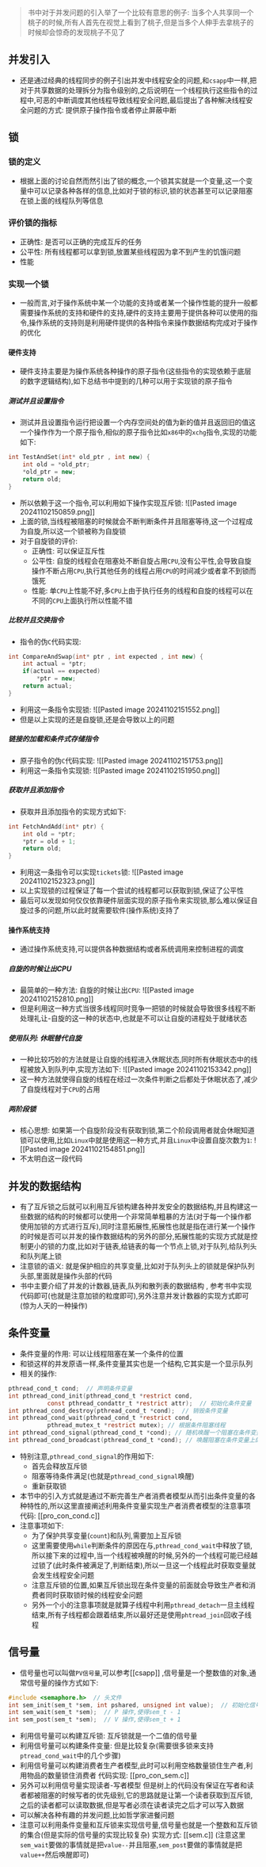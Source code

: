 > 书中对于并发问题的引入举了一个比较有意思的例子: 当多个人共享同一个桃子的时候,所有人首先在视觉上看到了桃子,但是当多个人伸手去拿桃子的时候却会惊奇的发现桃子不见了
## 并发引入
- 还是通过经典的线程同步的例子引出并发中线程安全的问题,和`csapp`中一样,把对于共享数据的处理拆分为指令级别的,之后说明在一个线程执行这些指令的过程中,可恶的中断调度其他线程导致线程安全问题,最后提出了各种解决线程安全问题的方式: 提供原子操作指令或者停止屏蔽中断
## 锁
### 锁的定义
- 根据上面的讨论自然而然引出了锁的概念,一个锁其实就是一个变量,这一个变量中可以记录各种各样的信息,比如对于锁的标识,锁的状态甚至可以记录阻塞在锁上面的线程队列等信息
### 评价锁的指标
- 正确性: 是否可以正确的完成互斥的任务
- 公平性: 所有线程都可以拿到锁,放置某些线程因为拿不到产生的饥饿问题
- 性能
### 实现一个锁
- 一般而言,对于操作系统中某一个功能的支持或者某一个操作性能的提升一般都需要操作系统的支持和硬件的支持,硬件的支持主要用于提供各种可以使用的指令,操作系统的支持则是利用硬件提供的各种指令来操作数据结构完成对于操作的优化
#### 硬件支持
- 硬件支持主要是为操作系统各种操作的原子指令(这些指令的实现依赖于底层的数字逻辑结构),如下总结书中提到的几种可以用于实现锁的原子指令
##### 测试并且设置指令
- 测试并且设置指令运行把设置一个内存空间处的值为新的值并且返回旧的值这一个操作作为一个原子指令,相似的原子指令比如`x86`中的`xchg`指令,实现的功能如下:
```c++
int TestAndSet(int* old_ptr , int new) {
	int old = *old_ptr;
	*old_ptr = new;
	return old;
}
```
- 所以依赖于这一个指令,可以利用如下操作实现互斥锁:
![[Pasted image 20241102150859.png]]
- 上面的锁,当线程被阻塞的时候就会不断判断条件并且阻塞等待,这一个过程成为自旋,所以这一个锁被称为自旋锁
- 对于自旋锁的评价:
	- 正确性: 可以保证互斥性
	- 公平性: 自旋的线程会在阻塞处不断自旋占用`CPU`,没有公平性,会导致自旋操作不断占用`CPU`,执行其他任务的线程占用`CPU`的时间减少或者拿不到锁而饿死
	- 性能: 单`CPU`上性能不好,多`CPU`上由于执行任务的线程和自旋的线程可以在不同的`CPU`上面执行所以性能不错
##### 比较并且交换指令
- 指令的伪`C`代码实现:
```c++
int CompareAndSwap(int* ptr , int expected , int new) {
	int actual = *ptr;
	if(actual == expected) 
		*ptr = new;
	return actual;
}
```
- 利用这一条指令实现锁:
![[Pasted image 20241102151552.png]]
- 但是以上实现的还是自旋锁,还是会导致以上的问题
##### 链接的加载和条件式存储指令
- 原子指令的伪`C`代码实现:
![[Pasted image 20241102151753.png]]
- 利用这一条指令实现锁:
![[Pasted image 20241102151950.png]]
##### 获取并且添加指令
- 获取并且添加指令的实现方式如下:
```c++
int FetchAndAdd(int* ptr) {
	int old = *ptr;
	*ptr = old + 1;
	return old;
}
```
- 利用这一条指令可以实现`tickets`锁:
![[Pasted image 20241102152323.png]]
- 以上实现锁的过程保证了每一个尝试的线程都可以获取到锁,保证了公平性
- 最后可以发现如何仅仅依靠硬件层面实现的原子指令来实现锁,那么难以保证自旋过多的问题,所以此时就需要软件(操作系统)支持了
#### 操作系统支持
- 通过操作系统支持,可以提供各种数据结构或者系统调用来控制进程的调度
##### 自旋的时候让出CPU
- 最简单的一种方法: 自旋的时候让出`CPU`:
![[Pasted image 20241102152810.png]]
- 但是利用这一种方式当很多线程同时竞争一把锁的时候就会导致很多线程不断处理礼让-自旋的这一种的状态中,也就是不可以让自旋的进程处于就绪状态
##### 使用队列: 休眠替代自旋
- 一种比较巧妙的方法就是让自旋的线程进入休眠状态,同时所有休眠状态中的线程被放入到队列中,实现方法如下:
![[Pasted image 20241102153342.png]]
- 这一种方法就使得自旋的线程在经过一次条件判断之后都处于休眠状态了,减少了自旋线程对于`CPU`的占用
##### 两阶段锁
- 核心思想: 如果第一个自旋阶段没有获取到锁,第二个阶段调用者就会休眠知道锁可以使用,比如`Linux`中就是使用这一种方式,并且`Linux`中设置自旋次数为`1`:
![[Pasted image 20241102154851.png]]
- 不太明白这一段代码
## 并发的数据结构
- 有了互斥锁之后就可以利用互斥锁构建各种并发安全的数据结构,并且构建这一些数据的结构的时候都可以使用一个非常简单粗暴的方法(对于每一个操作都使用加锁的方式进行互斥),同时注意拓展性,拓展性也就是指在进行某一个操作的时候是否可以并发的操作数据结构的另外的部分,拓展性能的实现方式就是控制更小的锁的力度,比如对于链表,给链表的每一个节点上锁,对于队列,给队列头和队列尾上锁
- 注意锁的语义: 就是保护相应的共享变量,比如对于队列头上的锁就是保护队列头部,里面就是操作头部的代码
- 书中主要介绍了并发的计数器,链表,队列和散列表的数据结构 , 参考书中实现代码即可(也就是注意加锁的粒度即可),另外注意并发计数器的实现方式即可(惊为人天的一种操作)
## 条件变量
- 条件变量的作用: 可以让线程阻塞在某一个条件的位置
- 和锁这样的并发原语一样,条件变量其实也是一个结构,它其实是一个显示队列
- 相关的操作:
```c
pthread_cond_t cond;  // 声明条件变量
int pthread_cond_init(pthread_cond_t *restrict cond,
           const pthread_condattr_t *restrict attr);  // 初始化条件变量
int pthread_cond_destroy(pthread_cond_t *cond);  // 销毁条件变量
int pthread_cond_wait(pthread_cond_t *restrict cond,
           pthread_mutex_t *restrict mutex); // 根据条件阻塞线程
int pthread_cond_signal(pthread_cond_t *cond); // 随机唤醒一个阻塞在条件变量上的一个线程
int pthread_cond_broadcast(pthread_cond_t *cond); // 唤醒阻塞在条件变量上的所有线程
```
- 特别注意,`pthread_cond_signal`的作用如下:
	- 首先会释放互斥锁
	- 阻塞等待条件满足(也就是`pthread_cond_signal`唤醒)
	- 重新获取锁
- 本节中的引入方式就是通过不断完善生产者消费者模型从而引出条件变量的各种特性的,所以这里直接阐述利用条件变量实现生产者消费者模型的注意事项 代码: [[pro_con_cond.c]] 
- 注意事项如下:
	- 为了保护共享变量(`count`)和队列,需要加上互斥锁
	- 这里需要使用`while`判断条件的原因在与,`pthread_cond_wait`中释放了锁,所以接下来的过程中,当一个线程被唤醒的时候,另外的一个线程可能已经越过锁了(此时条件被满足了,判断结束),所以一旦这一个线程此时获取变量就会发生线程安全问题
	- 注意互斥锁的位置,如果互斥锁出现在条件变量的前面就会导致生产者和消费者同时获取锁时候的线程安全问题
	- 另外一个小的注意事项就是就算子线程中利用`pthread_detach`一旦主线程结束,所有子线程都会跟着结束,所以最好还是使用`phtread_join`回收子线程
## 信号量
- 信号量也可以叫做`PV信号量`,可以参考[[csapp]] ,信号量是一个整数值的对象,通常信号量的操作方式如下:
```c
#include <semaphore.h>  // 头文件
int sem_init(sem_t *sem, int pshared, unsigned int value);  // 初始化信号量
int sem_wait(sem_t *sem);  // P 操作,使得sem_t - 1 
int sem_post(sem_t *sem);  // V 操作,使得sem_t + 1
```
- 利用信号量可以构建互斥锁: 互斥锁就是一个二值的信号量
- 利用信号量可以构建条件变量: 但是比较复杂(需要很多锁来支持`ptread_cond_wait`中的几个步骤)
- 利用信号量可以构建消费者生产者模型,此时可以利用空格数量锁住生产者,利用物品的数量锁住消费者  代码实现: [[pro_con_sem.c]] 
- 另外可以利用信号量实现读者-写者模型 但是树上的代码没有保证在写者和读者都被阻塞的时候写者的优先级别,它的思路就是让第一个读者获取到互斥锁,之后的读者都可以读取数据,但是写者必须在读者读完之后才可以写入数据
- 可以解决各种有趣的并发问题,比如哲学家进餐问题
- 注意可以利用条件变量和互斥锁来实现信号量,信号量也就是一个整数和互斥锁的集合(但是实际的信号量的实现比较复杂)  实现方式:  [[sem.c]]  (注意这里`sem_wait`要做的事情就是把`value--`并且阻塞,`sem_post`要做的事情就是把`value++`然后唤醒即可)
